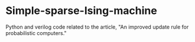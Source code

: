 # Simple-sparse-Ising-machine
Python and verilog code related to the article, "An improved update rule for probabilistic computers."
